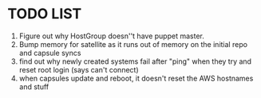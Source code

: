 # TODO LIST

1. Figure out why HostGroup doesn''t have puppet master.
2. Bump memory for satellite as it runs out of memory on the initial repo and capsule syncs
3. find out why newly created systems fail after "ping" when they try and reset root login (says can't connect)
4. when capsules update and reboot, it doesn't reset the AWS hostnames and stuff
